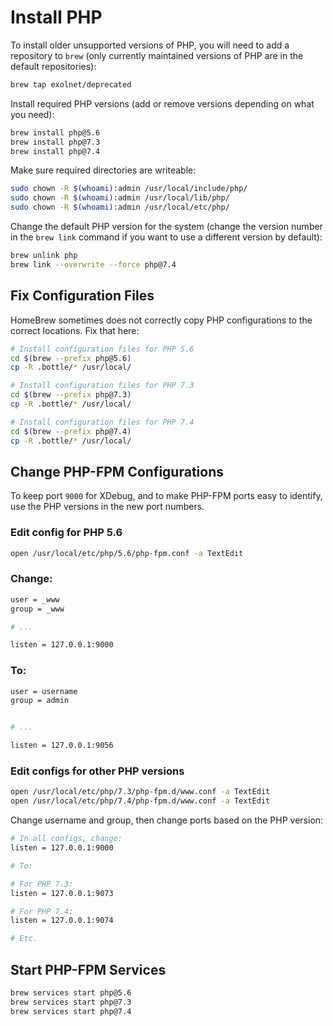 # Install PHP

To install older unsupported versions of PHP, you will need to add a repository to `brew` (only currently maintained versions of PHP are in the default repositories):

```bash
brew tap exolnet/deprecated
```

Install required PHP versions (add or remove versions depending on what you need):

```bash
brew install php@5.6
brew install php@7.3
brew install php@7.4
```

Make sure required directories are writeable:

```bash
sudo chown -R $(whoami):admin /usr/local/include/php/
sudo chown -R $(whoami):admin /usr/local/lib/php/
sudo chown -R $(whoami):admin /usr/local/etc/php/
```

Change the default PHP version for the system (change the version number in the `brew link` command if you want to use a different version by default):

```bash
brew unlink php
brew link --overwrite --force php@7.4
```

## Fix Configuration Files

HomeBrew sometimes does not correctly copy PHP configurations to the correct locations. Fix that here:

```bash
# Install configuration files for PHP 5.6
cd $(brew --prefix php@5.6)
cp -R .bottle/* /usr/local/

# Install configuration files for PHP 7.3
cd $(brew --prefix php@7.3)
cp -R .bottle/* /usr/local/

# Install configuration files for PHP 7.4
cd $(brew --prefix php@7.4)
cp -R .bottle/* /usr/local/
```

## Change PHP-FPM Configurations

To keep port `9000` for XDebug, and to make PHP-FPM ports easy to identify, use the PHP versions in the new port numbers.

### Edit config for PHP 5.6

```bash
open /usr/local/etc/php/5.6/php-fpm.conf -a TextEdit
```

### Change:

```bash
user = _www
group = _www

# ...

listen = 127.0.0.1:9000
```

### To:

```bash
user = username
group = admin


# ...

listen = 127.0.0.1:9056
```

### Edit configs for other PHP versions

```bash
open /usr/local/etc/php/7.3/php-fpm.d/www.conf -a TextEdit
open /usr/local/etc/php/7.4/php-fpm.d/www.conf -a TextEdit
```

Change username and group, then change ports based on the PHP version:

```bash
# In all configs, change:
listen = 127.0.0.1:9000

# To:

# For PHP 7.3:
listen = 127.0.0.1:9073

# For PHP 7.4:
listen = 127.0.0.1:9074

# Etc.
```

## Start PHP-FPM Services

```bash
brew services start php@5.6
brew services start php@7.3
brew services start php@7.4
```
